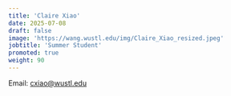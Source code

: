 ```yaml
---
title: 'Claire Xiao'
date: 2025-07-08
draft: false
image: 'https://wang.wustl.edu/img/Claire_Xiao_resized.jpeg'
jobtitle: 'Summer Student'
promoted: true
weight: 90
---
```

Email: cxiao@wustl.edu
